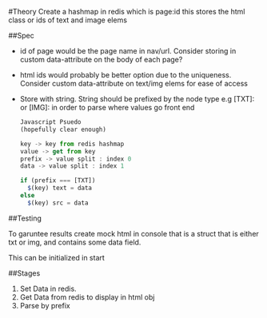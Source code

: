 #Theory
Create a hashmap in redis which is page:id this stores the html class or ids
of text and image elems

##Spec

- id of page would be the page name in nav/url. Consider storing in custom
data-attribute on the body of each page?

- html ids would probably be better option due to the uniqueness. Consider
  custom data-attribute on text/img elems for ease of access

- Store with string. String should be prefixed by the node type e.g [TXT]: or
  [IMG]: in order to parse where values go front end

    ```javascript
    Javascript Psuedo
    (hopefully clear enough)

    key -> key from redis hashmap
    value -> get from key
    prefix -> value split : index 0
    data -> value split : index 1

    if (prefix === [TXT])
      $(key) text = data
    else
      $(key) src = data
    ```

##Testing

To garuntee results create mock html in console that is a struct that is
either txt or img, and contains some data field.

This can be initialized in start

 ##Stages

 1) Set Data in redis.
 2) Get Data from redis to display in html obj
 3) Parse by prefix
